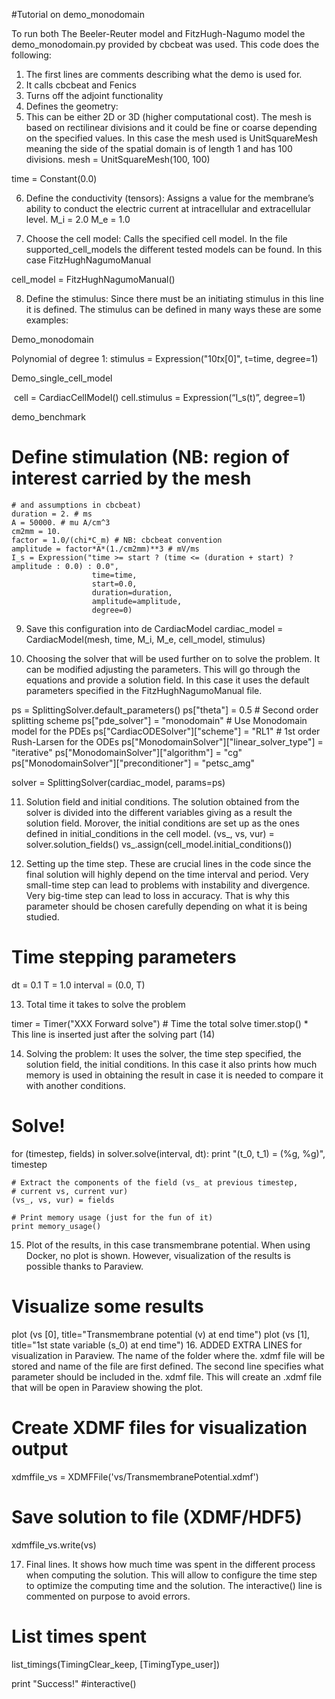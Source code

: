 #Tutorial on demo_monodomain

To run both The Beeler-Reuter model and FitzHugh-Nagumo model the demo_monodomain.py provided by cbcbeat was used. This code does the following: 

1.	The first lines are comments describing what the demo is used for. 
2.	It calls cbcbeat and Fenics 
3.	Turns off the adjoint functionality 
4.	Defines the geometry: 
5.	This can be either 2D or 3D (higher computational cost). The mesh is based on rectilinear divisions and it could be fine or coarse depending on the specified values. In this case the mesh used is UnitSquareMesh meaning the side of the spatial domain is of length 1 and has 100 divisions.
mesh = UnitSquareMesh(100, 100)

time = Constant(0.0) 

6.	Define the conductivity (tensors): Assigns a value for the membrane’s ability to conduct the electric current at intracellular and extracellular level. 
M_i = 2.0
M_e = 1.0

7.	Choose the cell model: Calls the specified cell model. In the file supported_cell_models the different tested models can be found.  In this case FitzHughNagumoManual

cell_model = FitzHughNagumoManual()

8.	Define the stimulus: Since there must be an initiating stimulus in this line it is defined. The stimulus can be defined in many ways these are some examples: 

Demo_monodomain
 
Polynomial of degree 1: stimulus = Expression("10*t*x[0]", t=time, degree=1) 

Demo_single_cell_model

 cell = CardiacCellModel() cell.stimulus = Expression(“I_s(t)”, degree=1)

demo_benchmark

# Define stimulation (NB: region of interest carried by the mesh
    # and assumptions in cbcbeat)
    duration = 2. # ms
    A = 50000. # mu A/cm^3
    cm2mm = 10.
    factor = 1.0/(chi*C_m) # NB: cbcbeat convention
    amplitude = factor*A*(1./cm2mm)**3 # mV/ms
    I_s = Expression("time >= start ? (time <= (duration + start) ? amplitude : 0.0) : 0.0",
                      time=time,
                      start=0.0,
                      duration=duration,
                      amplitude=amplitude,
                      degree=0)

9.	Save this configuration into de CardiacModel
cardiac_model = CardiacModel(mesh, time, M_i, M_e, cell_model, stimulus)

10.	Choosing the  solver that will be used further on to solve the problem.  It can be modified adjusting the parameters. This will go through the equations and provide a solution field. In this case it uses the default parameters specified in the FitzHughNagumoManual file. 

ps = SplittingSolver.default_parameters()
ps["theta"] = 0.5                        # Second order splitting scheme
ps["pde_solver"] = "monodomain"          # Use Monodomain model for the PDEs
ps["CardiacODESolver"]["scheme"] = "RL1" # 1st order Rush-Larsen for the ODEs
ps["MonodomainSolver"]["linear_solver_type"] = "iterative"
ps["MonodomainSolver"]["algorithm"] = "cg"
ps["MonodomainSolver"]["preconditioner"] = "petsc_amg"

solver = SplittingSolver(cardiac_model, params=ps)

11.	Solution field and initial conditions. The solution obtained from the solver is divided into the different variables giving as a result the solution field. Morover, the initial conditions are set up as the ones defined in initial_conditions in the cell model. 
(vs_, vs, vur) = solver.solution_fields()
vs_.assign(cell_model.initial_conditions())

12.	Setting up the time step. These are crucial lines in the code since the final solution will highly depend on the time interval and period. Very small-time step can lead to problems with instability and divergence. Very big-time step can lead to loss in accuracy. That is why this parameter should be chosen carefully depending on what it is being studied. 

# Time stepping parameters
dt = 0.1
T = 1.0
interval = (0.0, T)

13.	Total time it takes to solve the problem

timer = Timer("XXX Forward solve") # Time the total solve
timer.stop() * This line is inserted just after the solving part (14) 

14.	Solving the problem: It uses the solver, the time step specified, the solution field, the initial conditions. In this case it also prints how much memory is used in obtaining the result in case it is needed to compare it with another conditions. 
# Solve!
for (timestep, fields) in solver.solve(interval, dt):
    print "(t_0, t_1) = (%g, %g)", timestep

    # Extract the components of the field (vs_ at previous timestep,
    # current vs, current vur)
    (vs_, vs, vur) = fields

    # Print memory usage (just for the fun of it)
    print memory_usage()

15.	Plot of the results, in this case transmembrane potential. When using Docker, no plot is shown. However, visualization of the results is possible thanks to Paraview. 
# Visualize some results
plot (vs [0], title="Transmembrane potential (v) at end time")
      plot (vs [1], title="1st state variable (s_0) at end time")
16.	ADDED EXTRA LINES for visualization in Paraview. The name of the folder where the. xdmf file will be stored and name of the file are first defined. The second line specifies what parameter should be included in the. xdmf file. This will create an .xdmf file that will be open in Paraview showing the plot. 

# Create XDMF files for visualization output
xdmffile_vs = XDMFFile('vs/TransmembranePotential.xdmf')

# Save solution to file (XDMF/HDF5)
xdmffile_vs.write(vs)



17.	Final lines. It shows how much time was spent in the different process when computing the solution. This will allow to configure the time step to optimize the computing time and the solution. The interactive() line is commented on purpose to avoid errors. 
# List times spent
list_timings(TimingClear_keep, [TimingType_user])

print "Success!"
#interactive()

